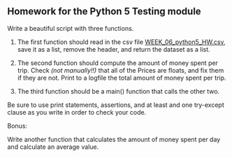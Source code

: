 ## Homework for the Python 5 Testing module

Write a beautiful script with three functions. 

 1. The first function should read in the csv file [WEEK_06_python5_HW.csv](WEEK_06_python5_HW.csv), save it as a list, remove the header, 
 and return the dataset as a list.

 2. The second function should compute the amount of money spent per trip. Check *(not manually!!)*
that all of the Prices are floats, and fix them if they are not. Print to a logfile the total 
amount of money spent per trip.

 3. The third function should be a main() function that calls the other two.

Be sure to use print statements, assertions, and at least and one try-except clause as you write
in order to check your code. 


Bonus:

Write another function that calculates the amount of money spent per day and calculate an average value.
